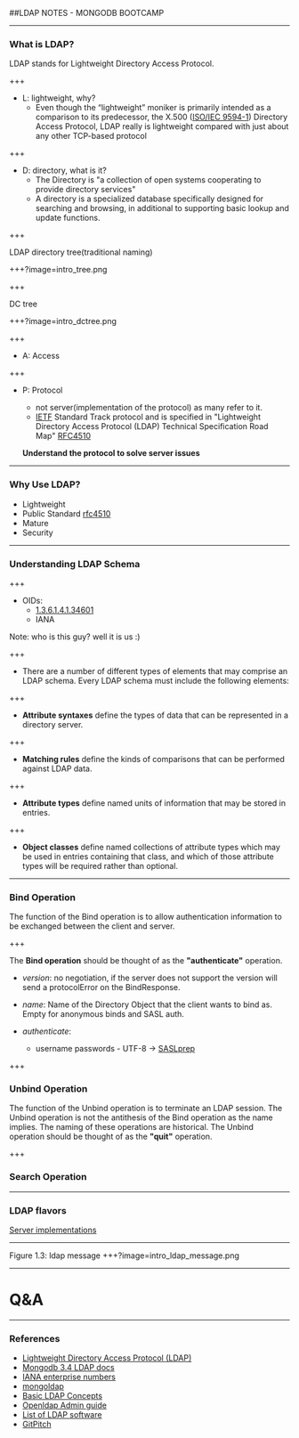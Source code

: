 ##LDAP NOTES - MONGODB BOOTCAMP

---

### What is LDAP?  
LDAP stands for Lightweight Directory Access Protocol.

+++

  - L: lightweight, why?
    - Even though the “lightweight” moniker is primarily intended as a comparison to its predecessor, the X.500 ([ISO/IEC 9594-1](http://www.itu.int/rec/T-REC-X.500-201210-S)) Directory Access Protocol, LDAP really is lightweight compared with just about any other TCP-based protocol

+++

  - D: directory, what is it?
    - The Directory is "a collection of open systems cooperating to provide
 directory services"
    - A directory is a specialized database specifically designed for searching and browsing, in additional to supporting basic lookup and update functions.

+++

LDAP directory tree(traditional naming)  

+++?image=intro_tree.png  

+++

DC tree  

+++?image=intro_dctree.png


+++

  - A: Access

+++

  - P: Protocol  
    - not server(implementation of the protocol) as many refer to it.  
    - [IETF](http://www.ietf.org/) Standard Track protocol and is specified in "Lightweight Directory Access Protocol (LDAP) Technical Specification Road Map" [RFC4510](http://www.rfc-editor.org/rfc/rfc4510.txt)  

    **Understand the protocol to solve server issues**


---

### Why Use LDAP?

  - Lightweight  
  - Public Standard [rfc4510](https://tools.ietf.org/pdf/rfc4510.pdf)  
  - Mature  
  - Security  

---

### Understanding LDAP Schema  


+++

  - OIDs:  
    - [1.3.6.1.4.1.34601](https://www.iana.org/assignments/enterprise-numbers/enterprise-numbers)
    - IANA  

Note: who is this guy? well it is us :)

+++

  - There are a number of different types of elements that may comprise an LDAP schema. Every LDAP schema must include the following elements:

+++

  - **Attribute syntaxes** define the types of data that can be represented in a directory server.  

+++

  - **Matching rules** define the kinds of comparisons that can be performed against LDAP data.  

+++

  - **Attribute types** define named units of information that may be stored in entries.   

+++

  - **Object classes** define named collections of attribute types which may be used in entries containing that class, and which of those attribute types will be required rather than optional.  

---

### Bind Operation  

  The function of the Bind operation is to allow authentication
 information to be exchanged between the client and server.

+++

The **Bind operation** should be thought of as the **"authenticate"** operation.

  - *version*: no negotiation, if the server does not support the version will  
    send a protocolError on the BindResponse.

  - *name*: Name of the Directory Object that the client wants to bind as.  
     Empty for anonymous binds and SASL auth.

  - *authenticate*:
    - username passwords - UTF-8 -> [SASLprep](https://tools.ietf.org/pdf/rfc4013.pdf)

+++

### Unbind Operation

  The function of the Unbind operation is to terminate an LDAP session.
 The Unbind operation is not the antithesis of the Bind operation as
 the name implies. The naming of these operations are historical.
 The Unbind operation should be thought of as the **"quit"** operation.

+++

### Search Operation

---

### LDAP flavors  
[Server implementations](https://en.wikipedia.org/wiki/List_of_LDAP_software#Server_software)

---

  Figure 1.3: ldap message
+++?image=intro_ldap_message.png

---

# Q&A

---

### References  

- [Lightweight Directory Access Protocol (LDAP)](https://tools.ietf.org/pdf/rfc4511.pdf)  
- [Mongodb 3.4 LDAP docs](https://docs.mongodb.com/manual/core/security-ldap/)  
- [IANA enterprise numbers](https://www.iana.org/assignments/enterprise-numbers/enterprise-numbers)  
- [mongoldap](https://docs.mongodb.com/manual/reference/program/mongoldap/)  
- [Basic LDAP Concepts](https://www.ldap.com/basic-ldap-concepts)  
- [Openldap Admin guide](http://www.openldap.org/doc/admin24/)  
- [List of LDAP software](https://en.wikipedia.org/wiki/List_of_LDAP_software#Server_software)  
- [GitPitch](https://github.com/gitpitch/gitpitch/wiki/Slide-Delimiters)  

